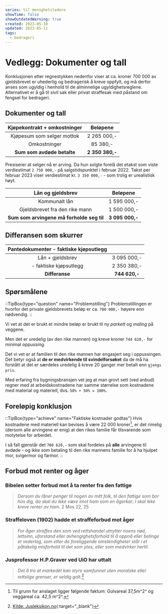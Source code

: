 ```yaml
---
series: til menighetsledere
showTime: false
showOutdatedWarning: true
created: 2023-05-10
updated: 2023-05-11
tags:
  - bedrageri
---
```


# Vedlegg: Dokumenter og tall
Konklusjonen etter regnestykken nedenfor viser at ca. kroner 700 000 av gjeldsbrevet er uhederlig og bedragerisk å kreve oppfylt, og må derfor anses som ugyldig i henhold til de alminnelige ugyldighetsreglene. Alternativet er å gå til sivil sak eller privat straffesak med påstand om fengsel for bedrageri.

## Dokumenter og tall

| Kjøpekontrakt + omkostninger | Beløpene | 
| :---: | :---: | 
| Kjøpesum som selger mottok | 2 265 000,- |
| Omkostninger  | 85 380,- | 
| **Sum som avdøde betalte** | **2 350 380,-** | 

Presiserer at selger nå er arving. Da hun solgte forelå det etakst som viste verdiestimat `2 750 000,-` på salgstidspunktet i februar 2022. Takst per februar 2023 viser verdiestimat kr. `3 350 000,-` - som trolig er urealistisk høyt.

| Lån og gjeldsbrev | Beløpene | 
| :---: | :---: | 
| Kommunalt lån      | 1 595 000,- |
| Gjeldsbrevet fra den rike mann | 1 500 000,- | 
| **Sum som arvingene må forholde seg til** | **3 095 000,-** | 

## Differansen som skurrer
| Pantedokumenter - faktiske kjøpsutlegg |  | 
| :---: | :---: | 
| Lån + gjeldsbrev      | 3 095 000,- |
| - faktiske kjøpsutlegg  | 2 350 380,- | 
| **Differanse** | **744 620,-** | 

## Spørsmålene
::TipBox{type="question" name="Problemstilling"}
Problemstillingen er hvorfor det private gjeldsbrevets beløp er ca. `700 000,-` høyere enn nødvendig.
::

Vi vet at det er brukt et mindre beløp er brukt til ny _parkett_ og _maling_ på veggene.

Men det er uredelig (av den rike mannen) og kreve kroner `744 620,-` for minimal oppussing.

Det vi vet er at familien til den rike mannen har engasjert seg i oppussingen. Det betyr også at **de er medvirkende til svindelforsøket** da de må ha forstått at det er særdeles uredelig å kreve 20 ganger mer betalt enn `gjengs pris`.

Med erfaring fra bygningsbransjen vet jeg at man grovt sett (ved anbud) regner med at arbeidskostnadene har samme størrelse som kostnadene med material og materiell, dvs. `50% + 50% = 100%`.

## Foreløpig konklusjon
::TipBox{type="achieve" name="Faktiske kostnader godtas"}
Hvis kostnadene med materiell kan bevises å være 22 000 kroner[^2], er det rimelig (dersom alle arvingene er enig) at den rikes familie får tilsvarende som motytelse for arbeidet. 

I så fall gjenstår det `700 620,-` som skal fordeles på **alle** arvingene til avdøde - og ikke som betaling til den rike mannens familie for å ha hjulpet mor, svigermor og farmor.
::

## Forbud mot renter og åger
### Bibelen setter forbud mot å ta renter fra den fattige
> _Dersom du låner penger til nogen av mitt folk, til den fattige som bor hos dig, da skal du ikke være imot ham som en ågerkar; I skal ikke kreve renter av ham._ 2 Mos 22, 25

### Straffeloven (1902) hadde et straffeforbud mot åger
> _For åger straffes den som ved rettshandel utnytter noens nød, lettsinn, uforstand eller avhengighetsforhold til å oppnå eller betinge et vederlag, som etter de foreliggende omstendigheter står i et påtakelig misforhold til det som ytes, eller som medvirker hertil._

### Jusprofessor H.P.Graver ved UiO har uttalt
> _Det å tro at markedet kan styre samfunnet uten moralske eller rettslige grenser, er veldig galt._[^3]

[^1]: For tiden er det bruksforbud på verandaer i sameiet og det foreligger risiko for extrakostnader på veranda på ca. kr. `500 000,-` for hver enkelt bolig i sameiet.
[^2]: Til grunn for anslaget ligger følgende faktum: Gulvareal 37,5m^2^ og veggareal ca. 42,5 m^2^.
[^3]: [Kilde: Jusleksikon.no](https://jusleksikon.no/wiki/%C3%85ger){:target="_blank"}
